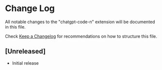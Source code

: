 # Change Log

All notable changes to the "chatgpt-code-n" extension will be documented in this file.

Check [Keep a Changelog](http://keepachangelog.com/) for recommendations on how to structure this file.

## [Unreleased]

- Initial release